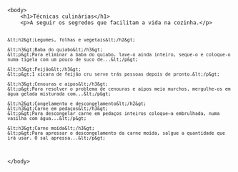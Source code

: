 <Code language='html'>
&lt;body&gt;
    &lt;h1&gt;Técnicas culinárias&lt;/h1&gt;
    &lt;p&gt;A seguir os segredos que facilitam a vida na cozinha.&lt;/p&gt;

    &lt;h2&gt;Legumes, folhas e vegetais&lt;/h2&gt;

    &lt;h3&gt;Baba do quiabo&lt;/h3&gt;
    &lt;p&gt;Para eliminar a baba do quiabo, lave-o ainda inteiro, seque-o e coloque-o numa tigela com um pouco de suco de...&lt;/p&gt;

    &lt;h3&gt;Feijão&lt;/h3&gt;
    &lt;p&gt;1 xícara de feijão cru serve trás pessoas depois de pronto.&lt;/p&gt;

    &lt;h3&gt;Cenouras e aipos&lt;/h3&gt;
    &lt;p&gt;Para resolver o problema de cenouras e aipos meio murchos, mergulhe-os em água gelada misturada com...&lt;/p&gt;

    &lt;h2&gt;Congelamento e descongelamento&lt;/h2&gt;
    &lt;h3&gt;Carne em pedaços&lt;/h3&gt;
    &lt;p&gt;Para descongelar carne em pedaços inteiros coloque–a embrulhada, numa vasilha com água...&lt;/p&gt;

    &lt;h3&gt;Carne moída&lt;/h3&gt;
    &lt;p&gt;Para apressar o descongelamento da carne moída, salgue a quantidade que irá usar. O sal apressa...&lt;/p&gt;
&lt;/body&gt;
</Code>